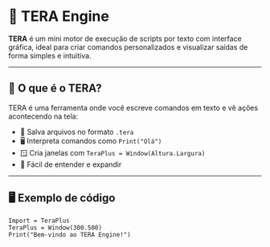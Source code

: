 # 🚀 TERA Engine

**TERA** é um mini motor de execução de scripts por texto com interface gráfica, ideal para criar comandos personalizados e visualizar saídas de forma simples e intuitiva.

---

## 🧠 O que é o TERA?

TERA é uma ferramenta onde você escreve comandos em texto e vê ações acontecendo na tela:

- 📄 Salva arquivos no formato `.tera`
- 🖥️ Interpreta comandos como `Print("Olá")`
- 🪟 Cria janelas com `TeraPlus = Window(Altura.Largura)`
- 🧩 Fácil de entender e expandir

---

## 🖥️ Exemplo de código

```tera
Import = TeraPlus
TeraPlus = Window(300.500)
Print("Bem-vindo ao TERA Engine!")
